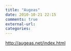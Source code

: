 ```yaml
---
title: "Augeas"
date: 2010-10-21 22:15
comments: true
external-url:
categories:
---
```

<http://augeas.net/index.html>

